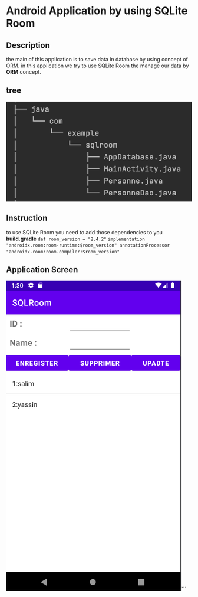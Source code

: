 # Android Application by using SQLite Room
## Description
the main of this application is to save data in database by using concept of ORM.
in this application we try to use SQLite Room the manage our data by __ORM__ concept.
## tree
![](./capture/tree.png)
## Instruction
to use SQLite Room you need to add those dependencies to you __build.gradle__
`def room_version = "2.4.2"`
`implementation "androidx.room:room-runtime:$room_version"
annotationProcessor "androidx.room:room-compiler:$room_version"`

## Application Screen

![](./capture/cap1.png)```